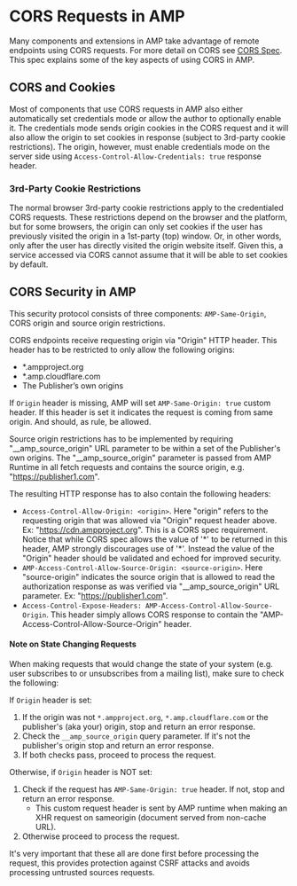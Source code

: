 <!---
Copyright 2016 The AMP HTML Authors. All Rights Reserved.

Licensed under the Apache License, Version 2.0 (the "License");
you may not use this file except in compliance with the License.
You may obtain a copy of the License at

      http://www.apache.org/licenses/LICENSE-2.0

Unless required by applicable law or agreed to in writing, software
distributed under the License is distributed on an "AS-IS" BASIS,
WITHOUT WARRANTIES OR CONDITIONS OF ANY KIND, either express or implied.
See the License for the specific language governing permissions and
limitations under the License.
-->

# CORS Requests in AMP

Many components and extensions in AMP take advantage of remote endpoints using CORS requests. For more detail
on CORS see [CORS Spec](https://www.w3.org/TR/cors/). This spec explains some of the key aspects of using CORS
in AMP.

## CORS and Cookies

Most of components that use CORS requests in AMP also either automatically set credentials mode or allow the
author to optionally enable it. The credentials mode sends origin cookies in the CORS request and it will also
allow the origin to set cookies in response (subject to 3rd-party cookie restrictions). The origin, however,
must enable credentials mode on the server side using `Access-Control-Allow-Credentials: true` response header.

### 3rd-Party Cookie Restrictions

The normal browser 3rd-party cookie restrictions apply to the credentialed CORS requests. These restrictions depend
on the browser and the platform, but for some browsers, the origin can only set cookies if the user has previously
visited the origin in a 1st-party (top) window. Or, in other words, only after the user has directly visited the
origin website itself. Given this, a service accessed via CORS cannot assume that it will be able to set cookies
by default.

## CORS Security in AMP

This security protocol consists of three components: `AMP-Same-Origin`, CORS origin and source origin restrictions.

CORS endpoints receive requesting origin via "Origin" HTTP header. This header has to be restricted to only allow the following origins:
 - *.ampproject.org
 - *.amp.cloudflare.com
 - The Publisher’s own origins

If `Origin` header is missing, AMP will set `AMP-Same-Origin: true` custom header. If this header is set it indicates the request is coming from same origin. And should, as rule, be allowed.

Source origin restrictions has to be implemented by requiring "__amp_source_origin" URL parameter to be within a set of the Publisher's own origins. The "__amp_source_origin" parameter is passed from AMP Runtime in all fetch requests and contains the source origin, e.g. "https://publisher1.com".

The resulting HTTP response has to also contain the following headers:
 - `Access-Control-Allow-Origin: <origin>`. Here "origin" refers to the requesting origin that was allowed via "Origin" request header above. Ex: "https://cdn.ampproject.org". This is a CORS spec requirement. Notice that while CORS spec allows the value of '\*' to be returned in this header, AMP strongly discourages use of '\*'. Instead the value of the "Origin" header should be validated and echoed for improved security.
 - `AMP-Access-Control-Allow-Source-Origin: <source-origin>`. Here "source-origin" indicates the source origin that is allowed to read the authorization response as was verified via "__amp_source_origin" URL parameter. Ex: "https://publisher1.com".
 - `Access-Control-Expose-Headers: AMP-Access-Control-Allow-Source-Origin`. This header simply allows CORS response to contain the "AMP-Access-Control-Allow-Source-Origin" header.

#### Note on State Changing Requests
When making requests that would change the state of your system (e.g. user subscribes to or unsubscribes from a mailing list), make sure to check the following:

If `Origin` header is set:

1. If the origin was not `*.ampproject.org`, `*.amp.cloudflare.com` or the publisher's (aka your) origin, stop and return an error response.
2. Check the `__amp_source_origin` query parameter. If it's not the publisher's origin stop and return an error response.
3. If both checks pass, proceed to process the request.

Otherwise, if `Origin` header is NOT set:

1. Check if the request has `AMP-Same-Origin: true` header. If not, stop and return an error response.
    * This custom request header is sent by AMP runtime when making an XHR request on sameorigin (document served from non-cache URL).
2. Otherwise proceed to process the request.

It's very important that these all are done first before processing the request, this provides protection against CSRF attacks and avoids processing untrusted sources requests.
